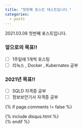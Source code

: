 ```yaml
---
title: "첫번째 포스트 테스트입니다."
categories:
  - posts
---
```


2021.03.08 첫번째 포스트입니다.

### 앞으로의 목표!!

- [ ] 1주일에 1개씩 포스팅
- [ ] 리눅스 , Docker , Kubernates 공부

### 2021년 목표!!

- [ ] SQLD 자격증 공부
- [ ] 정보보안기사 자격증 공부

<!-- 주석
  - [ ] Push my commits to GitHub
  - [x] Open a pull request
-->

{% if page.comments != false %}

<div id= "post-disqus" class="container">
  {% include disqus.html %}
</div>
{% endif %}
